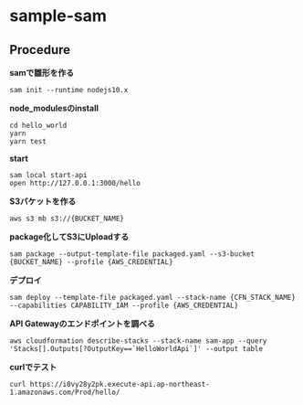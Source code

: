 # sample-sam

## Procedure

**samで雛形を作る**

```
sam init --runtime nodejs10.x
```

**node_modulesのinstall**

```
cd hello_world
yarn
yarn test
```

**start**

```
sam local start-api
open http://127.0.0.1:3000/hello
```

**S3バケットを作る**

```
aws s3 mb s3://{BUCKET_NAME}
```

**package化してS3にUploadする**

```
sam package --output-template-file packaged.yaml --s3-bucket {BUCKET_NAME} --profile {AWS_CREDENTIAL}
```

**デプロイ**

```
sam deploy --template-file packaged.yaml --stack-name {CFN_STACK_NAME} --capabilities CAPABILITY_IAM --profile {AWS_CREDENTIAL}
```

**API Gatewayのエンドポイントを調べる**

```
aws cloudformation describe-stacks --stack-name sam-app --query 'Stacks[].Outputs[?OutputKey==`HelloWorldApi`]' --output table
```

**curlでテスト**

```
curl https://i0vy28y2pk.execute-api.ap-northeast-1.amazonaws.com/Prod/hello/
```
